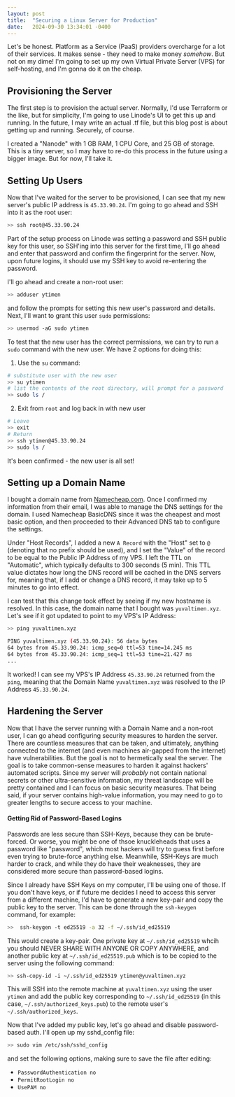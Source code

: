 ```yaml
---
layout: post
title:  "Securing a Linux Server for Production"
date:   2024-09-30 13:34:01 -0400
---
```


Let's be honest. Platform as a Service (PaaS) providers overcharge for a lot of their services. 
It makes sense - they need to make money _somehow_. But not on my dime! I'm going to set up my own
Virtual Private Server (VPS) for self-hosting, and I'm gonna do it on the cheap. 

## Provisioning the Server
The first step is to provision the actual server. Normally, I'd use Terraform or the like, but for simplicity, 
I'm going to use Linode's UI to get this up and running. In the future, I may write an actual .tf file, but this 
blog post is about getting up and running. Securely, of course.

I created a "Nanode" with 1 GB RAM, 1 CPU Core, and 25 GB of storage. This is a tiny server, so I may have to re-do 
this process in the future using a bigger image. But for now, I'll take it. 


## Setting Up Users
Now that I've waited for the server to be provisioned, I can see that my new server's public IP address is `45.33.90.24`. 
I'm going to go ahead and SSH into it as the root user:

```bash
>> ssh root@45.33.90.24
```

Part of the setup process on Linode was setting a password and SSH public key for this user, so 
SSH'ing into this server for the first time, I'll go ahead and enter that password and confirm the 
fingerprint for the server. Now, upon future logins, it should use my SSH key to avoid re-entering the password. 

I'll go ahead and create a non-root user:

```bash
>> adduser ytimen
```

and follow the prompts for setting this new user's password and details. Next, I'll want to grant this user `sudo` 
permissions:

```bash
>> usermod -aG sudo ytimen
```

To test that the new user has the correct permissions, we can try to run a `sudo` command with the new user. 
We have 2 options for doing this:

1. Use the `su` command:
```bash
# substitute user with the new user
>> su ytimen
# list the contents of the root directory, will prompt for a password
>> sudo ls /
```

2. Exit from `root` and log back in with new user
```bash 
# Leave
>> exit
# Return
>> ssh ytimen@45.33.90.24
>> sudo ls /
```

It's been confirmed - the new user is all set!

## Setting up a Domain Name
I bought a domain name from [Namecheap.com](https://www.namecheap.com/).
Once I confirmed my information from their email, I was able to manage the DNS settings for the domain. 
I used Namecheap BasicDNS since it was the cheapest and most basic option, and then proceeded to their 
Advanced DNS tab to configure the settings. 

Under "Host Records", I added a new `A Record` with the "Host" set to `@` (denoting that no prefix should be used),
and I set the "Value" of the record to be equal to the Public IP Address of my VPS. I left the TTL on "Automatic", 
which typically defaults to 300 seconds (5 min). This TTL value dictates how long the DNS record will be cached 
in the DNS servers for, meaning that, if I add or change a DNS record, it may take up to 5 minutes to go into effect. 

I can test that this change took effect by seeing if my new hostname is resolved. In this case, the domain name that I 
bought was `yuvaltimen.xyz`. Let's see if it got updated to point to my VPS's IP Address:

```bash
>> ping yuvaltimen.xyz 

PING yuvaltimen.xyz (45.33.90.24): 56 data bytes
64 bytes from 45.33.90.24: icmp_seq=0 ttl=53 time=14.245 ms
64 bytes from 45.33.90.24: icmp_seq=1 ttl=53 time=21.427 ms
...
```

It worked! I can see my VPS's IP Address `45.33.90.24` returned from the `ping`, meaning that the Domain Name 
`yuvaltimen.xyz` was resolved to the IP Address `45.33.90.24`.


## Hardening the Server
Now that I have the server running with a Domain Name and a non-root user, I can go ahead configuring security 
measures to harden the server. There are countless measures that can be taken, and ultimately, anything connected to the 
internet (and even machines air-gapped from the internet) have vulnerabilities. But the goal is not to hermetically seal 
the server. The goal is to take common-sense measures to harden it against hackers' automated scripts. Since my server will 
_probably_ not contain national secrets or other ultra-sensitive information, my threat landscape will be pretty contained 
and I can focus on basic security measures. That being said, if your server contains high-value information, you may need to 
go to greater lengths to secure access to your machine. 

#### Getting Rid of Password-Based Logins
Passwords are less secure than SSH-Keys, because they can be brute-forced. Or worse, you might be one of thsoe 
knuckleheads that uses a password like "password", which most hackers will try to guess first before even trying to 
brute-force anything else. Meanwhile, SSH-Keys are much harder to crack, and while they do have their weaknesses, they 
are considered more secure than password-based logins. 

Since I already have SSH Keys on my computer, I'll be using one of those. If you don't have keys, or if future 
me decides I need to access this server from a different machine, I'd have to generate a new key-pair and copy the public 
key to the server. This can be done through the `ssh-keygen` command, for example:

```bash
>>  ssh-keygen -t ed25519 -a 32 -f ~/.ssh/id_ed25519
```

This would create a key-pair. One private key at `~/.ssh/id_ed25519` whcih you should NEVER SHARE WITH ANYONE OR COPY 
ANYWHERE, and another public key at `~/.ssh/id_ed25519.pub` which is to be copied to the server using the following command:

```bash
>> ssh-copy-id -i ~/.ssh/id_ed25519 ytimen@yuvaltimen.xyz
```

This will SSH into the remote machine at `yuvaltimen.xyz` using the user `ytimen` and add the public key corresponding 
to `~/.ssh/id_ed25519` (in this case, `~/.ssh/authorized_keys.pub`) to the remote user's `~/.ssh/authorized_keys`. 

Now that I've added my public key, let's go ahead and disable password-based auth. I'll open up my sshd_config file:

```bash 
>> sudo vim /etc/ssh/sshd_config
```

and set the following options, making sure to save the file after editing:

- `PasswordAuthentication no`
- `PermitRootLogin no`
- `UsePAM no`
